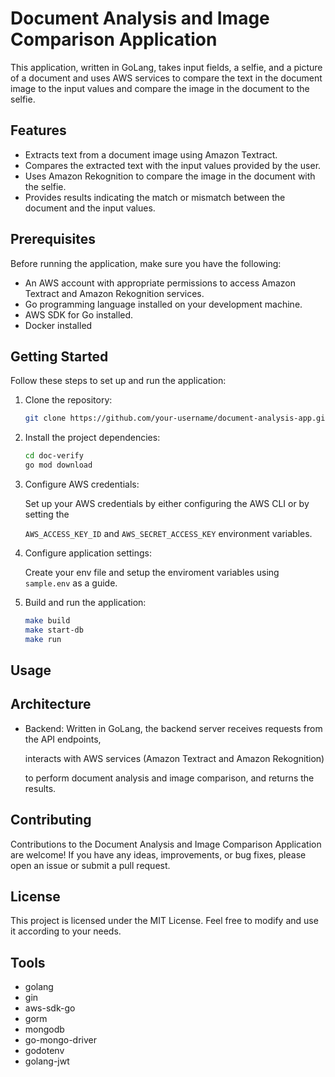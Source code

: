 # Document Analysis and Image Comparison Application

This application, written in GoLang, takes input fields, a selfie, and a picture of a document and uses AWS services to compare the text in the document image to the input values and compare the image in the document to the selfie.

## Features

- Extracts text from a document image using Amazon Textract.
- Compares the extracted text with the input values provided by the user.
- Uses Amazon Rekognition to compare the image in the document with the selfie.
- Provides results indicating the match or mismatch between the document and the input values.

## Prerequisites

Before running the application, make sure you have the following:

- An AWS account with appropriate permissions to access Amazon Textract and Amazon Rekognition services.
- Go programming language installed on your development machine.
- AWS SDK for Go installed.
- Docker installed

## Getting Started

Follow these steps to set up and run the application:

1. Clone the repository:

   ```bash
   git clone https://github.com/your-username/document-analysis-app.git

2. Install the project dependencies:

    ```bash
    cd doc-verify
    go mod download

3. Configure AWS credentials:

    Set up your AWS credentials by either configuring the AWS CLI or by setting the

    `AWS_ACCESS_KEY_ID` and `AWS_SECRET_ACCESS_KEY` environment variables.

4. Configure application settings:

    Create your env file and setup the enviroment variables using `sample.env` as a guide.

5. Build and run the application:

    ```bash
    make build
    make start-db
    make run

## Usage

## Architecture

- Backend: Written in GoLang, the backend server receives requests from the API endpoints,
  
  interacts with AWS services (Amazon Textract and Amazon Rekognition)
  
  to perform document analysis and image comparison, and returns the results.

## Contributing

Contributions to the Document Analysis and Image Comparison Application are welcome! If you have any ideas, improvements, or bug fixes, please open an issue or submit a pull request.

## License

This project is licensed under the MIT License. Feel free to modify and use it according to your needs.

## Tools

- golang
- gin
- aws-sdk-go
- gorm
- mongodb
- go-mongo-driver
- godotenv
- golang-jwt
